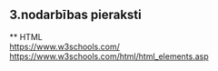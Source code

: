 ## 3.nodarbības pieraksti  

** HTML   
https://www.w3schools.com/  
https://www.w3schools.com/html/html_elements.asp  
